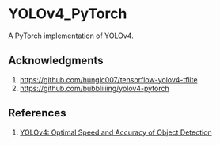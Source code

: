 # YOLOv4_PyTorch
A PyTorch implementation of YOLOv4.



## Acknowledgments
1. https://github.com/hunglc007/tensorflow-yolov4-tflite
2. https://github.com/bubbliiiing/yolov4-pytorch

## References
1. [YOLOv4: Optimal Speed and Accuracy of Object Detection](https://arxiv.org/abs/2004.10934)
